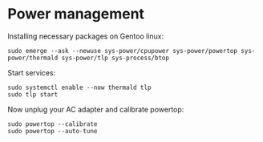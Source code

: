 # Power management

Installing necessary packages on Gentoo linux:

```
sudo emerge --ask --newuse sys-power/cpupower sys-power/powertop sys-power/thermald sys-power/tlp sys-process/btop
```

Start services:
```
sudo systemctl enable --now thermald tlp
sudo tlp start
```

Now unplug your AC adapter and calibrate powertop:
```
sudo powertop --calibrate
sudo powertop --auto-tune
```
